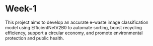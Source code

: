 # Week-1
This project aims to develop an accurate e-waste image classification model using EfficientNetV2B0 to automate sorting, boost recycling efficiency, support a circular economy, and promote environmental protection and public health.
